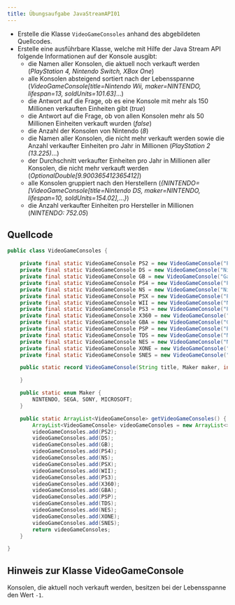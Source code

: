 ```yaml
---
title: Übungsaufgabe JavaStreamAPI01
---
```


- Erstelle die Klasse `VideoGameConsoles` anhand des abgebildeten Quellcodes.
- Erstelle eine ausführbare Klasse, welche mit Hilfe der Java Stream API folgende Informationen auf der Konsole ausgibt:
    - die Namen aller Konsolen, die aktuell noch verkauft werden (_PlayStation 4, Nintendo Switch, XBox One_)
    - alle Konsolen absteigend sortiert nach der Lebensspanne (_VideoGameConsole\[title=Nintendo Wii, maker=NINTENDO, lifespan=13, soldUnits=101.63]_...)
    - die Antwort auf die Frage, ob es eine Konsole mit mehr als 150 Millionen verkauften Einheiten gibt (_true_)
    - die Antwort auf die Frage, ob von allen Konsolen mehr als 50 Millionen Einheiten verkauft wurden (_false_)
    - die Anzahl der Konsolen von Nintendo (_8_)
    - die Namen aller Konsolen, die nicht mehr verkauft werden sowie die Anzahl verkaufter Einheiten pro Jahr in Millionen (_PlayStation 2 (13.225)_...)
    - der Durchschnitt verkaufter Einheiten pro Jahr in Millionen aller Konsolen, die nicht mehr verkauft werden (_OptionalDouble\[9.900365412365412]_)
    - alle Konsolen gruppiert nach den Herstellern (_{NINTENDO=\[VideoGameConsole\[title=Nintendo DS, maker=NINTENDO, lifespan=10, soldUnits=154.02],_..._}_)
    - die Anzahl verkaufter Einheiten pro Hersteller in Millionen (_NINTENDO: 752.05_)

## Quellcode
```java
public class VideoGameConsoles {

    private final static VideoGameConsole PS2 = new VideoGameConsole("PlayStation 2", Maker.SONY, 12, 158.70);
    private final static VideoGameConsole DS = new VideoGameConsole("Nintendo DS", Maker.NINTENDO, 10, 154.02);
    private final static VideoGameConsole GB = new VideoGameConsole("GameBoy", Maker.NINTENDO, 10, 118.69);
    private final static VideoGameConsole PS4 = new VideoGameConsole("PlayStation 4", Maker.SONY, -1, 116.93);
    private final static VideoGameConsole NS = new VideoGameConsole("Nintendo Switch", Maker.NINTENDO, -1, 109.25);
    private final static VideoGameConsole PSX = new VideoGameConsole("PlayStation", Maker.SONY, 9, 102.49);
    private final static VideoGameConsole WII = new VideoGameConsole("Nintendo Wii", Maker.NINTENDO, 13, 101.63);
    private final static VideoGameConsole PS3 = new VideoGameConsole("PlayStation 3", Maker.SONY, 11, 87.40);
    private final static VideoGameConsole X360 = new VideoGameConsole("XBox 360", Maker.MICROSOFT, 12, 85.81);
    private final static VideoGameConsole GBA = new VideoGameConsole("GameBoy Advance", Maker.NINTENDO, 7, 81.51);
    private final static VideoGameConsole PSP = new VideoGameConsole("PlayStation Portable", Maker.SONY, 9, 80.79);
    private final static VideoGameConsole TDS = new VideoGameConsole("Nintendo 3DS", Maker.NINTENDO, 8, 75.94);
    private final static VideoGameConsole NES = new VideoGameConsole("Nintendo Entertainment System", Maker.NINTENDO, 9, 61.91);
    private final static VideoGameConsole XONE = new VideoGameConsole("XBox One", Maker.MICROSOFT, -1, 50.53);
    private final static VideoGameConsole SNES = new VideoGameConsole("Super Nintendo Entertainment System", Maker.NINTENDO, 7, 49.10);

    public static record VideoGameConsole(String title, Maker maker, int lifespan, double soldUnitsInMillions) {

    }

    public static enum Maker {
        NINTENDO, SEGA, SONY, MICROSOFT;
    }

    public static ArrayList<VideoGameConsole> getVideoGameConsoles() {
        ArrayList<VideoGameConsole> videoGameConsoles = new ArrayList<>();
        videoGameConsoles.add(PS2);
        videoGameConsoles.add(DS);
        videoGameConsoles.add(GB);
        videoGameConsoles.add(PS4);
        videoGameConsoles.add(NS);
        videoGameConsoles.add(PSX);
        videoGameConsoles.add(WII);
        videoGameConsoles.add(PS3);
        videoGameConsoles.add(X360);
        videoGameConsoles.add(GBA);
        videoGameConsoles.add(PSP);
        videoGameConsoles.add(TDS);
        videoGameConsoles.add(NES);
        videoGameConsoles.add(XONE);
        videoGameConsoles.add(SNES);
        return videoGameConsoles;
    }

}
```

## Hinweis zur Klasse VideoGameConsole
Konsolen, die aktuell noch verkauft werden, besitzen bei der Lebensspanne den Wert `-1`.
